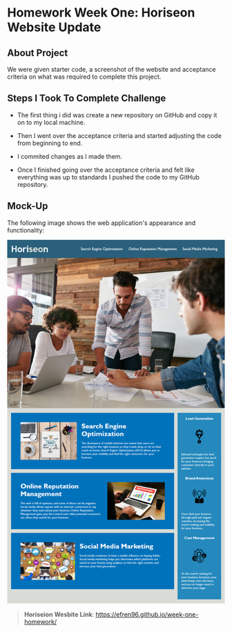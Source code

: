 # Homework Week One: Horiseon Website Update

## About Project 

We were given starter code, a screenshot of the website and acceptance criteria on what was required to complete this project.

## Steps I Took To Complete Challenge 

* The first thing i did was create a new repository on GitHub and copy it on to my local machine.

* Then I went over the acceptance criteria and started adjusting the code from beginning to end. 

* I commited changes as I made them.

* Once I finished going over the acceptance criteria and felt like everything was up to standards I pushed the code to my GitHub repository.

## Mock-Up

The following image shows the web application's appearance and functionality:

![The Horiseon webpage includes a navigation bar, a header image, and cards with text and images at the bottom of the page.](./Assets/01-html-css-git-homework-demo.png)

> **Horiseion Wesbite Link**: https://efren96.github.io/week-one-homework/